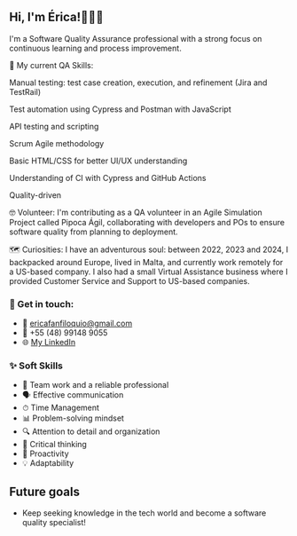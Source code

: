## Hi, I'm Érica!🙋🏾‍♀️

I'm a Software Quality Assurance professional with a strong focus on continuous learning and process improvement.


🔧 My current QA Skills:

Manual testing: test case creation, execution, and refinement (Jira and TestRail)

Test automation using Cypress and Postman with JavaScript

API testing and scripting

Scrum Agile methodology

Basic HTML/CSS for better UI/UX understanding

Understanding of CI with Cypress and GitHub Actions

Quality-driven


🤓 Volunteer: I'm contributing as a QA volunteer in an Agile Simulation Project called Pipoca Ágil, collaborating with developers and POs to ensure software quality from planning to deployment.


🗺️ Curiosities: I have an adventurous soul: between 2022, 2023 and 2024, I backpacked around Europe, lived in Malta, and currently work remotely for a US-based company. 
I also had a small Virtual Assistance business where I provided Customer Service and Support to US-based companies.


### 📲 Get in touch: 
- 📩 ericafanfiloquio@gmail.com
- 🤳 +55 (48) 99148 9055
- 🌐 [My LinkedIn](https://www.linkedin.com/in/ericafernandesanfiloquio/)

### ✨ Soft Skills

- 🤝 Team work and a reliable professional
- 🗣 Effective communication
- ⏱ Time Management
- 📊 Problem-solving mindset
- 🔍 Attention to detail and organization
- 🧠 Critical thinking
- 🚀 Proactivity
- 💡 Adaptability

## Future goals
- Keep seeking knowledge in the tech world and become a software quality specialist! 
